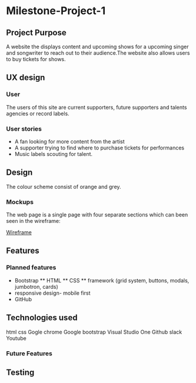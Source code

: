 # Milestone-Project-1
## Project Purpose
A website the displays content and upcoming shows for a upcoming singer and songwriter to reach out to their audience.The website also allows users to buy tickets for shows.

## UX design
### User
The users of this site are current supporters, future supporters and talents agencies or record labels.
### User stories
* A fan looking for more content from the artist
* A supporter trying to find where to purchase tickets for performances
* Music labels scouting for talent.


## Design
The colour scheme consist of orange and grey.
### Mockups
The web page is a single page with four separate sections which can been seen in the wireframe:

[Wireframe](https://www.figma.com/file/K0h1YMwVfOuaEDlAAfSLjz/EDR-project-wireframe?node-id=0%3A1)

## Features

### Planned features 

* Bootstrap
** HTML
** CSS 
** framework (grid system, buttons, modals, jumbotron, cards)
* responsive design- mobile first
* GitHub
## Technologies used
html
css
Gogle chrome
Google
bootstrap
Visual Studio One
Github
slack
Youtube

### Future Features 

## Testing
